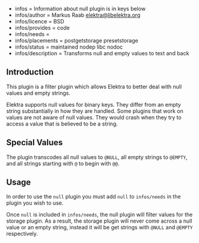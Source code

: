 - infos = Information about null plugin is in keys below
- infos/author = Markus Raab <elektra@libelektra.org>
- infos/licence = BSD
- infos/provides = code
- infos/needs =
- infos/placements = postgetstorage presetstorage
- infos/status = maintained nodep libc nodoc
- infos/description = Transforms null and empty values to text and back

## Introduction ##

This plugin is a filter plugin which allows Elektra to better deal with
null values and empty strings.

Elektra supports null values for binary keys.
They differ from an empty string substantially in how they are handled.
Some plugins that work on values are not aware of null values.
They would crash when they try
to access a value that is believed to be a string.

## Special Values ##

The plugin transcodes all null values to `@NULL`, all empty strings to
`@EMPTY`, and all strings starting with `@` to begin with `@@`.

## Usage ##

In order to use the `null` plugin you must add `null` to `infos/needs`
in the plugin you wish to use.

Once `null` is included in `infos/needs`, the null plugin will filter
values for the storage plugin. As a result, the storage plugin will never come
across a null value or an empty string, instead it will be get strings
with `@NULL` and `@EMPTY` respectively.
